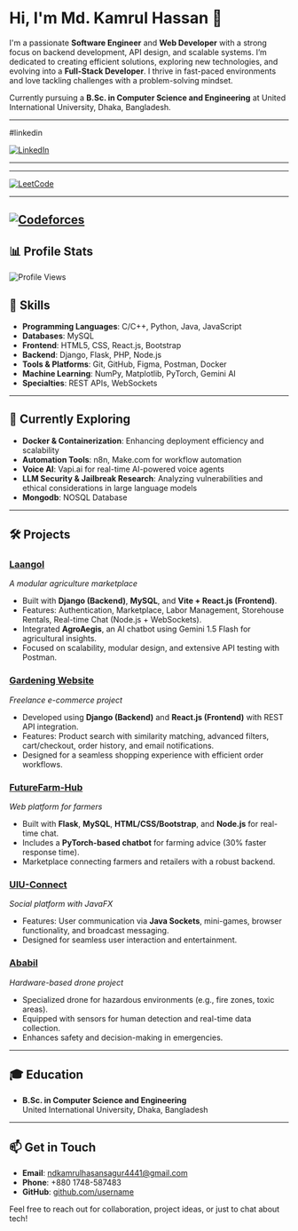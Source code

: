 # Hi, I'm Md. Kamrul Hassan 👋

I'm a passionate **Software Engineer** and **Web Developer** with a strong focus on backend development, API design, and scalable systems. I’m dedicated to creating efficient solutions, exploring new technologies, and evolving into a **Full-Stack Developer**. I thrive in fast-paced environments and love tackling challenges with a problem-solving mindset.

Currently pursuing a **B.Sc. in Computer Science and Engineering** at United International University, Dhaka, Bangladesh. 

---

#linkedin

[![LinkedIn](https://img.shields.io/badge/LinkedIn-md--kamrul--hassan-blueviolet?style=flat-square&logo=linkedin)](https://www.linkedin.com/in/md-kamrul-hassan-aba94a1a0/)

---
---

[![LeetCode](https://img.shields.io/badge/LeetCode-dyYlFLJJWZ-blueviolet?style=flat-square)](https://leetcode.com/u/dyYlFLJJWZ/)

---
[![Codeforces](https://img.shields.io/badge/Codeforces-kamrul212153-blueviolet?style=flat-square&logo=codeforces)](https://codeforces.com/profile/kamrul212153)
---
## 📊 Profile Stats
![Profile Views](https://komarev.com/ghpvc/?username=Kamrul-hassan1438&style=flat-square&color=blue)

## 🔧 Skills

- **Programming Languages**: C/C++, Python, Java, JavaScript  
- **Databases**: MySQL  
- **Frontend**: HTML5, CSS, React.js, Bootstrap  
- **Backend**: Django, Flask, PHP, Node.js  
- **Tools & Platforms**: Git, GitHub, Figma, Postman, Docker  
- **Machine Learning**: NumPy, Matplotlib, PyTorch, Gemini AI  
- **Specialties**: REST APIs, WebSockets 

---

## 🌱 Currently Exploring

- **Docker & Containerization**: Enhancing deployment efficiency and scalability  
- **Automation Tools**: n8n, Make.com for workflow automation  
- **Voice AI**: Vapi.ai for real-time AI-powered voice agents  
- **LLM Security & Jailbreak Research**: Analyzing vulnerabilities and ethical considerations in large language models
- **Mongodb**: NOSQL Database

---

## 🛠️ Projects

### [Laangol](https://github.com/username/laangol)  
_A modular agriculture marketplace_  
- Built with **Django (Backend)**, **MySQL**, and **Vite + React.js (Frontend)**.  
- Features: Authentication, Marketplace, Labor Management, Storehouse Rentals, Real-time Chat (Node.js + WebSockets).  
- Integrated **AgroAegis**, an AI chatbot using Gemini 1.5 Flash for agricultural insights.  
- Focused on scalability, modular design, and extensive API testing with Postman.

### [Gardening Website](https://github.com/username/gardening-website)  
_Freelance e-commerce project_  
- Developed using **Django (Backend)** and **React.js (Frontend)** with REST API integration.  
- Features: Product search with similarity matching, advanced filters, cart/checkout, order history, and email notifications.  
- Designed for a seamless shopping experience with efficient order workflows.

### [FutureFarm-Hub](https://github.com/username/futurefarm-hub)  
_Web platform for farmers_  
- Built with **Flask**, **MySQL**, **HTML/CSS/Bootstrap**, and **Node.js** for real-time chat.  
- Includes a **PyTorch-based chatbot** for farming advice (30% faster response time).  
- Marketplace connecting farmers and retailers with a robust backend.

### [UIU-Connect](https://github.com/username/uiu-connect)  
_Social platform with JavaFX_  
- Features: User communication via **Java Sockets**, mini-games, browser functionality, and broadcast messaging.  
- Designed for seamless user interaction and entertainment.

### [Ababil](https://github.com/username/ababil)  
_Hardware-based drone project_  
- Specialized drone for hazardous environments (e.g., fire zones, toxic areas).  
- Equipped with sensors for human detection and real-time data collection.  
- Enhances safety and decision-making in emergencies.

---

## 🎓 Education

- **B.Sc. in Computer Science and Engineering**  
  United International University, Dhaka, Bangladesh  

---

## 📫 Get in Touch

- **Email**: [ndkamrulhasansagur4441@gmail.com](mailto:ndkamrulhasansagur4441@gmail.com)  
- **Phone**: +880 1748-587483  
- **GitHub**: [github.com/username](https://github.com/Kamrul-hassan1438)  

Feel free to reach out for collaboration, project ideas, or just to chat about tech!
